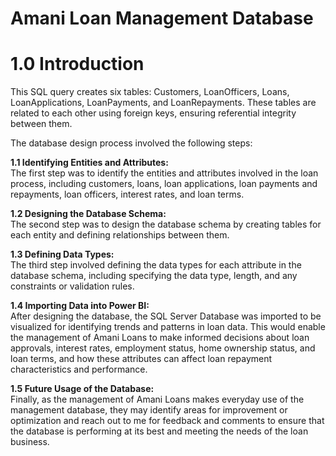 # **Amani Loan Management Database**

# **1.0 Introduction**

This SQL query creates six tables: Customers, LoanOfficers, Loans, LoanApplications, LoanPayments, and LoanRepayments. These tables are related to each other using foreign keys, ensuring referential integrity between them.

The database design process involved the following steps:

**1.1 Identifying Entities and Attributes:**  
The first step was to identify the entities and attributes involved in the loan process, including customers, loans, loan applications, loan payments and repayments, loan officers, interest rates, and loan terms.

**1.2 Designing the Database Schema:**  
The second step was to design the database schema by creating tables for each entity and defining relationships between them.

**1.3 Defining Data Types:**  
The third step involved defining the data types for each attribute in the database schema, including specifying the data type, length, and any constraints or validation rules.

**1.4 Importing Data into Power BI:**  
After designing the database, the SQL Server Database was imported to be visualized for identifying trends and patterns in loan data. This would enable the management of Amani Loans to make informed decisions about loan approvals, interest rates, employment status, home ownership status, and loan terms, and how these attributes can affect loan repayment characteristics and performance.

**1.5 Future Usage of the Database:**  
Finally, as the management of Amani Loans makes everyday use of the management database, they may identify areas for improvement or optimization and reach out to me for feedback and comments to ensure that the database is performing at its best and meeting the needs of the loan business.
